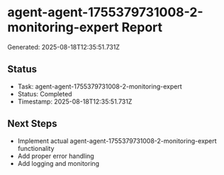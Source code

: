 # agent-agent-1755379731008-2-monitoring-expert Report

Generated: 2025-08-18T12:35:51.731Z

## Status
- Task: agent-agent-1755379731008-2-monitoring-expert
- Status: Completed
- Timestamp: 2025-08-18T12:35:51.731Z

## Next Steps
- Implement actual agent-agent-1755379731008-2-monitoring-expert functionality
- Add proper error handling
- Add logging and monitoring
